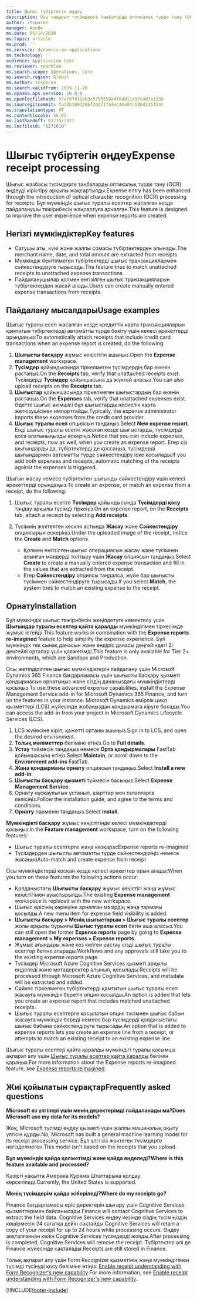 ```yaml
---
title: Шығыс түбіртегін өңдеу
description: Осы тақырып түсімдерге таңбаларды оптикалық түрде тану (OCR) өңдеуі туралы ақпаратты ұсынады. Бұл мүмкіндік шығыс туралы есептер Microsoft Dynamics 365 Finance жүйесінде жасалған кезде пайдаланушы тәжірибесін жақсартуға арналған.
author: stsporen
manager: AnnBe
ms.date: 05/14/2020
ms.topic: article
ms.prod: ''
ms.service: dynamics-ax-applications
ms.technology: ''
audience: Application User
ms.reviewer: roschlom
ms.search.scope: Operations, Core
ms.search.region: Global
ms.author: stsporen
ms.search.validFrom: 2019-11-20
ms.dyn365.ops.version: 10.0.8
ms.openlocfilehash: 57ef67412eb3c5795559e4f6d011e97c4d7a1338
ms.sourcegitcommit: fa32b1893286f20271fa4ec4be8fc68bd135f53c
ms.translationtype: HT
ms.contentlocale: kk-KZ
ms.lasthandoff: 02/15/2021
ms.locfileid: "5271810"
---
```

# <a name="expense-receipt-processing"></a><span data-ttu-id="112ee-104">Шығыс түбіртегін өңдеу</span><span class="sxs-lookup"><span data-stu-id="112ee-104">Expense receipt processing</span></span>

<span data-ttu-id="112ee-105">Шығыс жазбасы түсімдерге таңбаларды оптикалық түрде тану (OCR) өңдеуді кірістіру арқылы жақсартылды.</span><span class="sxs-lookup"><span data-stu-id="112ee-105">Expense entry has been enhanced through the introduction of optical character recognition (OCR) processing for receipts.</span></span> <span data-ttu-id="112ee-106">Бұл мүмкіндік шығыс туралы есептер жасалған кезде пайдаланушы тәжірибесін жақсартуға арналған.</span><span class="sxs-lookup"><span data-stu-id="112ee-106">This feature is designed to improve the user experience when expense reports are created.</span></span>

## <a name="key-features"></a><span data-ttu-id="112ee-107">Негізгі мүмкіндіктер</span><span class="sxs-lookup"><span data-stu-id="112ee-107">Key features</span></span>

- <span data-ttu-id="112ee-108">Сатушы аты, күні және жалпы сомасы түбіртектерден алынады.</span><span class="sxs-lookup"><span data-stu-id="112ee-108">The merchant name, date, and total amount are extracted from receipts.</span></span>
- <span data-ttu-id="112ee-109">Мүмкіндік бекітілмеген түбіртектерді шығыс транзакциялармен сәйкестендіруге тырысады.</span><span class="sxs-lookup"><span data-stu-id="112ee-109">The feature tries to match unattached receipts to unattached expense transactions.</span></span>
- <span data-ttu-id="112ee-110">Пайдаланушылар қолмен енгізілген шығыс транзакцияларын түбіртектерден жасай алады.</span><span class="sxs-lookup"><span data-stu-id="112ee-110">Users can create manually entered expense transactions from receipts.</span></span>

## <a name="usage-examples"></a><span data-ttu-id="112ee-111">Пайдалану мысалдары</span><span class="sxs-lookup"><span data-stu-id="112ee-111">Usage examples</span></span>

<span data-ttu-id="112ee-112">Шығыс туралы есеп жасалған кезде кредиттік карта транзакцияларын қамтитын түбіртектерді автоматты түрде бекіту үшін келесі әрекеттерді орындаңыз:</span><span class="sxs-lookup"><span data-stu-id="112ee-112">To automatically attach receipts that include credit card transactions when an expense report is created, do the following:</span></span>

  1. <span data-ttu-id="112ee-113">**Шығысты басқару** жұмыс кеңістігін ашыңыз.</span><span class="sxs-lookup"><span data-stu-id="112ee-113">Open the **Expense management** workspace.</span></span>
  2. <span data-ttu-id="112ee-114">**Түсімдер** қойындысында тіркелмеген түсімдердің бар екенін растаңыз.</span><span class="sxs-lookup"><span data-stu-id="112ee-114">On the **Receipts** tab, verify that unattached receipts exist.</span></span> <span data-ttu-id="112ee-115">Түсімдерді **Түсімдер** қойыншасына да жүктей аласыз.</span><span class="sxs-lookup"><span data-stu-id="112ee-115">You can also upload receipts on the **Receipts** tab.</span></span>
  3. <span data-ttu-id="112ee-116"> **Шығыстар** қойыншасында тіркелмеген шығыстардың бар екенін растаңыз.</span><span class="sxs-lookup"><span data-stu-id="112ee-116">On the **Expenses** tab, verify that unattached expenses exist.</span></span> <span data-ttu-id="112ee-117">Әдетте шығыс әкімшісі бұл шығыстарды несиелік карта жеткізушісінен импорттайды.</span><span class="sxs-lookup"><span data-stu-id="112ee-117">Typically, the expense administrator imports these expenses from the credit card provider.</span></span>
  4. <span data-ttu-id="112ee-118">**Шығыс туралы есеп** опциясын таңдаңыз.</span><span class="sxs-lookup"><span data-stu-id="112ee-118">Select **New expense report**.</span></span> <span data-ttu-id="112ee-119">Енді шығыс туралы есепті жасаған кезде шығыстарды, түсімдерді қоса алатыныңызды ескеріңіз.</span><span class="sxs-lookup"><span data-stu-id="112ee-119">Notice that you can include expenses, and receipts, now as well, when you create an expense report.</span></span> <span data-ttu-id="112ee-120">Егер сіз шығындарды да, түбіртектерді де қоссаңыз, түсімдерді шығындармен автоматты түрде сәйкестендіру іске қосылады.</span><span class="sxs-lookup"><span data-stu-id="112ee-120">If you add both expenses and receipts, automatic matching of the receipts against the expenses is triggered.</span></span>

<span data-ttu-id="112ee-121">Шығын жасау немесе түбіртектен шығынды сәйкестендіру үшін келесі әрекеттерді орындаңыз:</span><span class="sxs-lookup"><span data-stu-id="112ee-121">To create an expense, or match an expense from a receipt, do the following:</span></span>

  1. <span data-ttu-id="112ee-122">Шығыс туралы есепте **Түсімдер** қойындысында **Түсімдерді қосу** таңдау арқылы түсімді тіркеңіз.</span><span class="sxs-lookup"><span data-stu-id="112ee-122">On an expense report, on the **Receipts** tab, attach a receipt by selecting **Add receipts**.</span></span>
  2. <span data-ttu-id="112ee-123">Түсімнің жүктелген кескіні астында **Жасау** және **Сәйкестендіру** опцияларын ескеріңіз.</span><span class="sxs-lookup"><span data-stu-id="112ee-123">Under the uploaded image of the receipt, notice the **Create** and **Match** options.</span></span>

      - <span data-ttu-id="112ee-124">Қолмен енгізілген шығыс операциясын жасау және түсімнен алынған мәндерді толтыру үшін **Жасау** опциясын таңдаңыз.</span><span class="sxs-lookup"><span data-stu-id="112ee-124">Select **Create** to create a manually entered expense transaction and fill in the values that are extracted from the receipt.</span></span>
      - <span data-ttu-id="112ee-125">Егер **Сәйкестендіру** опциясы таңдалса, жүйе бар шығысты түсіммен сәйкестендіруге тырысады.</span><span class="sxs-lookup"><span data-stu-id="112ee-125">If you select **Match**, the system tries to match an existing expense to the receipt.</span></span>

## <a name="installation"></a><span data-ttu-id="112ee-126">Орнату</span><span class="sxs-lookup"><span data-stu-id="112ee-126">Installation</span></span>

<span data-ttu-id="112ee-127">Бұл мүмкіндік шығыс тәжірибесін жеңілдетуге көмектесу үшін **Шығындар туралы есептер қайта қаралды** мүмкіндігімен тіркесімде жұмыс істейді.</span><span class="sxs-lookup"><span data-stu-id="112ee-127">This feature works in combination with the **Expense reports re-imagined** feature to help simplify the expense experience.</span></span> <span data-ttu-id="112ee-128">Бұл мүмкіндік тек сынақ данасын және өндіріс данасы деңгейіндегі 2-деңгейлі орталар үшін қолжетімді.</span><span class="sxs-lookup"><span data-stu-id="112ee-128">This feature is only available for Tier 2+ environments, which are Sandbox and Production.</span></span>

<span data-ttu-id="112ee-129">Осы жетілдірілген шығыс мүмкіндіктерін пайдалану үшін Microsoft Dynamics 365 Finance бағдарламасы үшін шығысты басқару қызметі қондырмасын орнатыңыз және сіздің данаңыздағы мүмкіндіктерді қосыңыз.</span><span class="sxs-lookup"><span data-stu-id="112ee-129">To use these advanced expense capabilities, install the Expense Management Service add-in for Microsoft Dynamics 365 Finance, and turn on the features in your instance.</span></span> <span data-ttu-id="112ee-130">Microsoft Dynamics өмірлік цикл қызметтері (LCS) жүйесінде жобаңыздан қондырмаға кіруге болады.</span><span class="sxs-lookup"><span data-stu-id="112ee-130">You can access the add-in from your project in Microsoft Dynamics Lifecycle Services (LCS).</span></span>

1. <span data-ttu-id="112ee-131">LCS жүйесіне кіріп, қажетті ортаны ашыңыз.</span><span class="sxs-lookup"><span data-stu-id="112ee-131">Sign in to LCS, and open the desired environment.</span></span>
2. <span data-ttu-id="112ee-132">**Толық мәліметтер** бөліміне өтіңіз.</span><span class="sxs-lookup"><span data-stu-id="112ee-132">Go to **Full details**.</span></span>
3. <span data-ttu-id="112ee-133">**Ұстау** түймесін таңдаңыз немесе **Орта қондырмалары** FastTab қойыншасына өтіңіз.</span><span class="sxs-lookup"><span data-stu-id="112ee-133">Select **Maintain**, or scroll down to the **Environment add-ins** FastTab.</span></span>
4. <span data-ttu-id="112ee-134">**Жаңа қондырманы орнату** опциясын таңдаңыз.</span><span class="sxs-lookup"><span data-stu-id="112ee-134">Select **Install a new add-in**.</span></span>
5. <span data-ttu-id="112ee-135">**Шығысты басқару қызметі** түймесін басыңыз.</span><span class="sxs-lookup"><span data-stu-id="112ee-135">Select **Expense Management Service**.</span></span>
6. <span data-ttu-id="112ee-136">Орнату нұсқаулығын ұстанып, шарттар мен талаптарға келісіңіз.</span><span class="sxs-lookup"><span data-stu-id="112ee-136">Follow the installation guide, and agree to the terms and conditions.</span></span>
7. <span data-ttu-id="112ee-137">**Орнату** пәрменін таңдаңыз.</span><span class="sxs-lookup"><span data-stu-id="112ee-137">Select **Install**.</span></span>

<span data-ttu-id="112ee-138">**Мүмкіндікті басқару** жұмыс кеңістігінде келесі мүмкіндіктерді қосыңыз:</span><span class="sxs-lookup"><span data-stu-id="112ee-138">In the **Feature management** workspace, turn on the following features:</span></span>

- <span data-ttu-id="112ee-139">Шығыс туралы есептерге жаңа көзқарас</span><span class="sxs-lookup"><span data-stu-id="112ee-139">Expense reports re-imagined</span></span>
- <span data-ttu-id="112ee-140">Түсімдерден шығысты автоматты түрде сәйкестендіріңіз немесе жасаңыз</span><span class="sxs-lookup"><span data-stu-id="112ee-140">Auto-match and create expense from receipt</span></span>

<span data-ttu-id="112ee-141">Осы мүмкіндіктерді қосқан кезде келесі әрекеттер орын алады:</span><span class="sxs-lookup"><span data-stu-id="112ee-141">When you turn on these features the following actions occur:</span></span>

- <span data-ttu-id="112ee-142">Қолданыстағы **Шығысты басқару** жұмыс кеңістігі жаңа жұмыс кеңістігімен ауыстырылды.</span><span class="sxs-lookup"><span data-stu-id="112ee-142">The existing **Expense management** workspace is replaced with the new workspace.</span></span>
- <span data-ttu-id="112ee-143">Шығыс өрісінің көрінуіне арналған мәзірдің жаңа тармағы қосылды.</span><span class="sxs-lookup"><span data-stu-id="112ee-143">A new menu item for expense field visibility is added.</span></span>
- <span data-ttu-id="112ee-144">**Шығысты басқару > Менің шығыстарым > Шығыс туралы есептер** жолы арқылы бұрынғы **Шығыс туралы есеп** бетін аша аласыз.</span><span class="sxs-lookup"><span data-stu-id="112ee-144">You can still open the former **Expense reports** page by going to **Expense management > My expenses > Expense reports**.</span></span>
- <span data-ttu-id="112ee-145">Жұмыс ағындары және кез келген растау сізді шығыс туралы есептер бетіне апарады.</span><span class="sxs-lookup"><span data-stu-id="112ee-145">Workflows and any approvals still take you to the existing expense reports page.</span></span>
- <span data-ttu-id="112ee-146">Түсімдер Microsoft Azure Cognitive Services қызметі арқылы өңделеді және метадеректер алынып, қосылады.</span><span class="sxs-lookup"><span data-stu-id="112ee-146">Receipts will be processed through Microsoft Azure Cognitive Services, and metadata will be extracted and added.</span></span>
- <span data-ttu-id="112ee-147">Сәйкес тіркелмеген түбіртектерді қамтитын шығыс туралы есеп жасауға мүмкіндік беретін опция қосылды.</span><span class="sxs-lookup"><span data-stu-id="112ee-147">An option is added that lets you create an expense report that includes matched unattached receipts.</span></span>
- <span data-ttu-id="112ee-148">Шығыс туралы есептерге қосылатын опция түсімнен шығыс бабын жасауға мүмкіндік береді немесе бар түсімдерді қолданыстағы шығыс бабына сәйкестендіруге тырысады.</span><span class="sxs-lookup"><span data-stu-id="112ee-148">An option that is added to expense reports lets you create an expense line from a receipt, or attempts to match an existing receipt to an existing expense line.</span></span>

<span data-ttu-id="112ee-149">Шығыс туралы есептер қайта қаралды мүмкіндігі туралы қосымша ақпарат алу үшін [Шығыс туралы есептер қайта қаралды](ExpenseWorkspaceNew.md) бөлімін қараңыз.</span><span class="sxs-lookup"><span data-stu-id="112ee-149">For more information about the Expense reports re-imagined feature, see [Expense reports reimagined](ExpenseWorkspaceNew.md).</span></span>

## <a name="frequently-asked-questions"></a><span data-ttu-id="112ee-150">Жиі қойылатын сұрақтар</span><span class="sxs-lookup"><span data-stu-id="112ee-150">Frequently asked questions</span></span>

<span data-ttu-id="112ee-151">**Microsoft өз үлгілері үшін менің деректерімді пайдаланады ма?**</span><span class="sxs-lookup"><span data-stu-id="112ee-151">**Does Microsoft use my data for its models?**</span></span>

<span data-ttu-id="112ee-152">Жоқ, Microsoft түсімді өңдеу қызметі үшін жалпы машиналық оқыту үлгісін құрды.</span><span class="sxs-lookup"><span data-stu-id="112ee-152">No, Microsoft has built a general machine learning model for its receipt processing service.</span></span> <span data-ttu-id="112ee-153">Бұл үлгі сіз жүктеген түсімдерге негізделмеген.</span><span class="sxs-lookup"><span data-stu-id="112ee-153">This model isn't based on the receipts that you upload.</span></span>

<span data-ttu-id="112ee-154">**Бұл мүмкіндік қайда қолжетімді және қайда өңделеді?**</span><span class="sxs-lookup"><span data-stu-id="112ee-154">**Where is this feature available and processed?**</span></span>

<span data-ttu-id="112ee-155">Қазіргі уақытта Америка Құрама Штаттарына қолдау көрсетіледі.</span><span class="sxs-lookup"><span data-stu-id="112ee-155">Currently, the United States is supported.</span></span>

<span data-ttu-id="112ee-156">**Менің түсімдерім қайда жіберіледі?**</span><span class="sxs-lookup"><span data-stu-id="112ee-156">**Where do my receipts go?**</span></span>

<span data-ttu-id="112ee-157">Finance бағдарламасы өріс деректерін шығару үшін Cognitive Services қызметтерімен байланысады.</span><span class="sxs-lookup"><span data-stu-id="112ee-157">Finance will contact Cognitive Services to extract the field data.</span></span> <span data-ttu-id="112ee-158">Cognitive Services өңдеу кезінде сіздің түсіміңіздің көшірмесін 24 сағатқа дейін сақтайды.</span><span class="sxs-lookup"><span data-stu-id="112ee-158">Cognitive Services will retain a copy of your receipt for up to 24 hours while processing occurs.</span></span> <span data-ttu-id="112ee-159">Өңдеу аяқталғаннан кейін Cognitive Services түсімдерді жояды.</span><span class="sxs-lookup"><span data-stu-id="112ee-159">After processing is completed, Cognitive Services will remove the receipt.</span></span> <span data-ttu-id="112ee-160">Түбіртектер әлі де Finance жүйесінде сақталады.</span><span class="sxs-lookup"><span data-stu-id="112ee-160">Receipts are still stored in Finance.</span></span>

<span data-ttu-id="112ee-161">Толық ақпарат алу үшін Form Recognizer қызметінің жаңа мүмкіндігімен түсімді түсінуді қосу бөліміне өтіңіз: [Enable receipt understanding with Form Recognizer's new capability](https://azure.microsoft.com/blog/enable-receipt-understanding-with-form-recognizer-s-new-capability/).</span><span class="sxs-lookup"><span data-stu-id="112ee-161">For more information, see [Enable receipt understanding with Form Recognizer's new capability](https://azure.microsoft.com/blog/enable-receipt-understanding-with-form-recognizer-s-new-capability/).</span></span>


[!INCLUDE[footer-include](../includes/footer-banner.md)]
